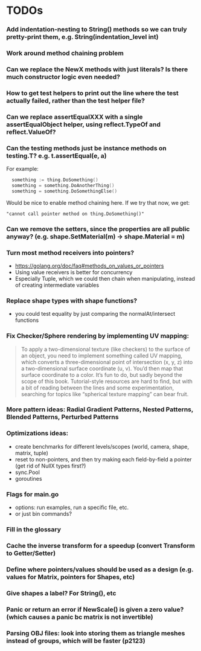 # TODOs

### Add indentation-nesting to String() methods so we can truly pretty-print them, e.g. String(indentation_level int)

### Work around method chaining problem

### Can we replace the NewX methods with just literals? Is there much constructor logic even needed?

### How to get test helpers to print out the line where the test actually failed, rather than the test helper file?

### Can we replace assertEqualXXX with a single assertEqualObject helper, using reflect.TypeOf and reflect.ValueOf?

### Can the testing methods just be instance methods on testing.T? e.g. t.assertEqual(e, a)

For example:

```go
  something := thing.DoSomething()
  something = something.DoAnotherThing()
  something = something.DoSomethingElse()
```

Would be nice to enable method chaining here. If we try that now, we get:

`"cannot call pointer method on thing.DoSomething()"`

### Can we remove the setters, since the properties are all public anyway? (e.g. shape.SetMaterial(m) -> shape.Material = m)

### Turn most method receivers into pointers?

- https://golang.org/doc/faq#methods_on_values_or_pointers
- Using value receivers is better for concurrency
- Especially Tuple, which we could then chain when manipulating, instead of creating intermediate variables

### Replace shape types with shape functions?

- you could test equality by just comparing the normalAt/intersect functions

### Fix Checker/Sphere rendering by implementing UV mapping:

> To apply a two-dimensional texture (like checkers) to the surface of an object, you need to implement something called UV mapping, which converts a three-dimensional point of intersection (x, y, z) into a two-dimensional surface coordinate (u, v). You’d then map that surface coordinate to a color. It’s fun to do, but sadly beyond the scope of this book. Tutorial-style resources are hard to find, but with a bit of reading between the lines and some experimentation, searching for topics like “spherical texture mapping” can bear fruit.

### More pattern ideas: Radial Gradient Patterns, Nested Patterns, Blended Patterns, Perturbed Patterns

### Optimizations ideas:

- create benchmarks for different levels/scopes (world, camera, shape, matrix, tuple)
- reset to non-pointers, and then try making each field-by-field a pointer (get rid of NullX types first?)
- sync.Pool
- goroutines

### Flags for main.go

- options: run examples, run a specific file, etc.
- or just bin commands?

### Fill in the glossary

### Cache the inverse transform for a speedup (convert Transform to Getter/Setter)

### Define where pointers/values should be used as a design (e.g. values for Matrix, pointers for Shapes, etc)

### Give shapes a label? For String(), etc

### Panic or return an error if NewScale() is given a zero value? (which causes a panic bc matrix is not invertible)

### Parsing OBJ files: look into storing them as triangle meshes instead of groups, which will be faster (p2123)

